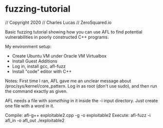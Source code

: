 # fuzzing-tutorial

// Copyright 2020
// Charles Lucas
// ZeroSquared.io

Basic fuzzing tutorial showing how you can use AFL to find potential vulnerabilities in poorly constructed C++ programs.


My environment setup:
- Create Ubuntu VM under Oracle VM Virtualbox
- Install Guest Additions
- Log in, install gcc, afl-fuzz
- Install "code" editor with C++

Notes:
  First time I ran, AFL gave me an unclear message about /proc/sys/kernel/core_pattern.
  Log in as root (don't use sudo), and then run the command exactly as given.

  AFL needs a file with *something* in it inside the -i input directory.  Just create one file with a word in it.


Compile:  afl-g++ exploitable2.cpp -g -o exploitable2
Execute:  afl-fuzz -i afl_in -o afl_out ./exploitable2